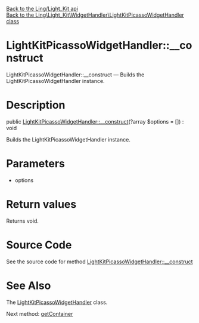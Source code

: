 [Back to the Ling/Light_Kit api](https://github.com/lingtalfi/Light_Kit/blob/master/doc/api/Ling/Light_Kit.md)<br>
[Back to the Ling\Light_Kit\WidgetHandler\LightKitPicassoWidgetHandler class](https://github.com/lingtalfi/Light_Kit/blob/master/doc/api/Ling/Light_Kit/WidgetHandler/LightKitPicassoWidgetHandler.md)


LightKitPicassoWidgetHandler::__construct
================



LightKitPicassoWidgetHandler::__construct — Builds the LightKitPicassoWidgetHandler instance.




Description
================


public [LightKitPicassoWidgetHandler::__construct](https://github.com/lingtalfi/Light_Kit/blob/master/doc/api/Ling/Light_Kit/WidgetHandler/LightKitPicassoWidgetHandler/__construct.md)(?array $options = []) : void




Builds the LightKitPicassoWidgetHandler instance.




Parameters
================


- options

    


Return values
================

Returns void.








Source Code
===========
See the source code for method [LightKitPicassoWidgetHandler::__construct](https://github.com/lingtalfi/Light_Kit/blob/master/WidgetHandler/LightKitPicassoWidgetHandler.php#L29-L33)


See Also
================

The [LightKitPicassoWidgetHandler](https://github.com/lingtalfi/Light_Kit/blob/master/doc/api/Ling/Light_Kit/WidgetHandler/LightKitPicassoWidgetHandler.md) class.

Next method: [getContainer](https://github.com/lingtalfi/Light_Kit/blob/master/doc/api/Ling/Light_Kit/WidgetHandler/LightKitPicassoWidgetHandler/getContainer.md)<br>

